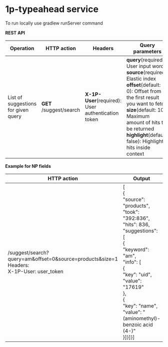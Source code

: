 1p-typeahead service
====================
To run locally use gradlew runServer command

**REST API**

| Operation | HTTP action | Headers | Query parameters |
| ------------- | ------------- | ------------- | ------------- |
| List of suggestions for given query | **GET** /suggest/search  | **X-1P-User**(required): User authentication token | **query**(required): User input word<br/>**source**(required): Elastic index<br/>**offset**(default: 0): Offset from the first result you want to fetch<br/>**size**(default: 10): Maximum amount of hits to be returned<br/>**highlight**(default: false): Highlights hits inside context|

**Example for NP fields**

| HTTP action | Output | Description |
| ------------- | ------------- | ------------- |
| /suggest/search?query=am&offset=0&source=products&size=1<br/>Headers:<br/>X-1P-User: user_token| [<br/>{<br/>"source": "products",<br/>"took": "392:836",<br/>"hits": 836,<br/>"suggestions": [<br/>{<br/>"keyword": "am",<br/>"info": [<br/>{<br/>"key": "uid",<br/>"value": "17619"<br/>},<br/>{<br/>"key": "name",<br/>"value": "(aminomethyl)-benzoic acid (4-)"<br/>}]}]}] | In this request we are trying to get all hits of 'am' in 'products'.<br/>As you can see total number of hits is 836, but we limited suggestions size using size param,<br/> so we've got only one and first (because offset is 0) hit of 'am' keyword.

